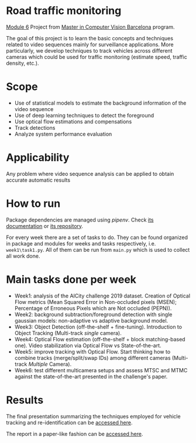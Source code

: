 # Road traffic monitoring

[Module 6][m6] Project from [Master in Computer Vision Barcelona][master] program.

The goal of this project is to learn the basic concepts and techniques related to video
sequences mainly for surveillance applications. More particularly, we develop techniques to track vehicles across different cameras which could be used for traffic monitoring (estimate speed, traffic density, etc.).

# Scope
- Use of statistical models to estimate the background information of 
the video sequence
- Use of deep learning techniques to detect the foreground
- Use optical flow estimations and compensations
- Track detections
- Analyze system performance evaluation

# Applicability

Any problem where video sequence analysis can be applied to obtain 
accurate automatic results 

# How to run

Package dependencies are managed using _pipenv_. Check 
[its documentation][pipenv_docs] or [its repository][pipenv_repo].

For every week there are a set of tasks to do. They can be found organized
in package and modules for weeks and tasks respectively, i.e. `week1\task1.py`.
All of them can be run from `main.py` which is used to collect all work done.

# Main tasks done per week
- Week1: analysis of the AICity challenge 2019 dataset. Creation of Optical Flow metrics (Mean Squared Error in Non-occluded pixels (MSEN); Percentage of Erroneous Pixels which are Not occluded (PEPN)).
- Week2: background subtraction/foreground detection with single gaussian models: non-adaptive vs adaptive background model.
- Week3: Object Detection (off-the-shelf + fine-tuning). Introduction to Object Tracking (Multi-track *single* camera).
- Week4: Optical Flow estimation (off-the-shelf + block matching-based one). Video stabilization via Optical Flow vs State-of-the-art.
- Week5: improve tracking with Optical Flow. Start thinking how to combine tracks (merge/split/swap IDs) among different cameras (Multi-track *Multiple* Camera).
- Week6: test different multicamera setups and assess MTSC and MTMC against the state-of-the-art presented in the challenge's paper.

# Results

The final presentation summarizing the techniques employed for vehicle tracking and re-identification can be [accessed here][slides].

The report in a paper-like fashion can be [accessed here][report].

[slides]: https://docs.google.com/presentation/d/1aa3_eHkDxvxJ-yO88M23ssG38caLPWcExaC5K7iYHiU/edit?usp=sharing
[m6]: http://pagines.uab.cat/mcv/content/m6-video-analysis
[master]: http://pagines.uab.cat/mcv/
[pipenv_docs]: https://pipenv.readthedocs.io/en/latest/install/
[pipenv_repo]: https://github.com/pypa/pipenv
[report]: report/report.pdf
